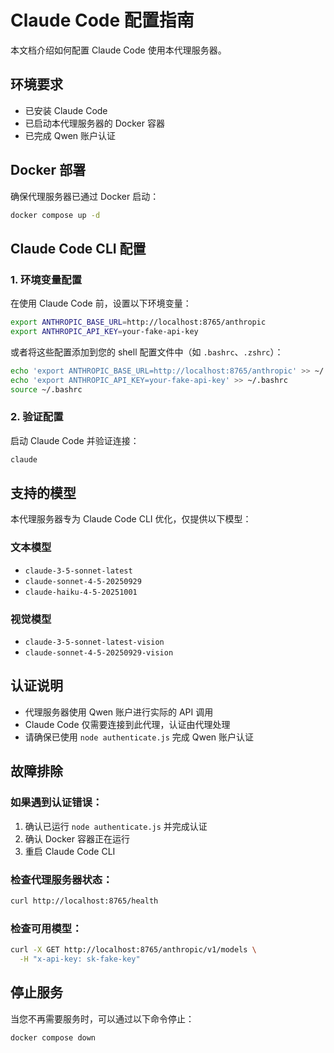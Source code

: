 # Claude Code 配置指南

本文档介绍如何配置 Claude Code 使用本代理服务器。

## 环境要求

- 已安装 Claude Code
- 已启动本代理服务器的 Docker 容器
- 已完成 Qwen 账户认证

## Docker 部署

确保代理服务器已通过 Docker 启动：

```bash
docker compose up -d
```

## Claude Code CLI 配置

### 1. 环境变量配置

在使用 Claude Code 前，设置以下环境变量：

```bash
export ANTHROPIC_BASE_URL=http://localhost:8765/anthropic
export ANTHROPIC_API_KEY=your-fake-api-key
```

或者将这些配置添加到您的 shell 配置文件中（如 `.bashrc`、`.zshrc`）：

```bash
echo 'export ANTHROPIC_BASE_URL=http://localhost:8765/anthropic' >> ~/.bashrc
echo 'export ANTHROPIC_API_KEY=your-fake-api-key' >> ~/.bashrc
source ~/.bashrc
```

### 2. 验证配置

启动 Claude Code 并验证连接：

```bash
claude
```

## 支持的模型

本代理服务器专为 Claude Code CLI 优化，仅提供以下模型：

### 文本模型
- `claude-3-5-sonnet-latest`
- `claude-sonnet-4-5-20250929`
- `claude-haiku-4-5-20251001`

### 视觉模型
- `claude-3-5-sonnet-latest-vision`
- `claude-sonnet-4-5-20250929-vision`

## 认证说明

- 代理服务器使用 Qwen 账户进行实际的 API 调用
- Claude Code 仅需要连接到此代理，认证由代理处理
- 请确保已使用 `node authenticate.js` 完成 Qwen 账户认证

## 故障排除

### 如果遇到认证错误：
1. 确认已运行 `node authenticate.js` 并完成认证
2. 确认 Docker 容器正在运行
3. 重启 Claude Code CLI

### 检查代理服务器状态：
```bash
curl http://localhost:8765/health
```

### 检查可用模型：
```bash
curl -X GET http://localhost:8765/anthropic/v1/models \
  -H "x-api-key: sk-fake-key"
```

## 停止服务

当您不再需要服务时，可以通过以下命令停止：

```bash
docker compose down
```